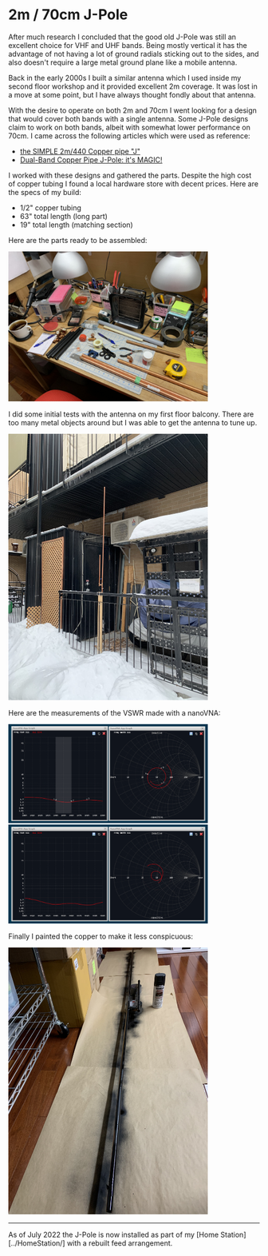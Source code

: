 # 2m / 70cm J-Pole

After much research I concluded that the good old J-Pole was still an excellent
choice for VHF and UHF bands. Being mostly vertical it has the advantage of not
having a lot of ground radials sticking out to the sides, and also doesn't
require a large metal ground plane like a mobile antenna.

Back in the early 2000s I built a similar antenna which I used inside my second
floor workshop and it provided excellent 2m coverage. It was lost in a move at
some point, but I have always thought fondly about that antenna.

With the desire to operate on both 2m and 70cm I went looking for a design
that would cover both bands with a single antenna. Some J-Pole designs claim
to work on both bands, albeit with somewhat lower performance on 70cm. I came
across the following articles which were used as reference:

- [the SIMPLE 2m/440 Copper pipe "J"](http://bluffdaleham.yolasite.com/resources/.75%20copper%20dual%20band%20J%20pole.pdf)
- [Dual-Band Copper Pipe J-Pole: it's MAGIC!](http://km4sqs.blogspot.com/2017/10/dual-band-copper-pipe-j-pole-its-magic.html)

I worked with these designs and gathered the parts. Despite the high cost of
copper tubing I found a local hardware store with decent prices. Here are
the specs of my build:

- 1/2" copper tubing
- 63" total length (long part)
- 19" total length (matching section)

Here are the parts ready to be assembled:

<img src="images/2022-02-06-jpole_parts.jpg" width="400"/>

I did some initial tests with the antenna on my first floor balcony. There are
too many metal objects around but I was able to get the antenna to tune up.

<img src="images/2022-02-06-jpole_installed.jpg" width="400"/>

Here are the measurements of the VSWR made with a nanoVNA:

<img src="images/2022-02-07-2m_sweep.png" width="400"/>

<img src="images/2022-02-07-70cm_sweep.png" width="400"/>

Finally I painted the copper to make it less conspicuous:

<img src="images/2022-02-07-jpole_paint.jpg" width="400"/>

----
As of July 2022 the J-Pole is now installed as part of my [Home Station][../HomeStation/] with
a rebuilt feed arrangement.
